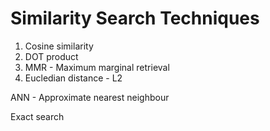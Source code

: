 # Similarity Search Techniques

1. Cosine similarity
2. DOT product
3. MMR - Maximum marginal retrieval
4. Eucledian distance - L2



ANN - Approximate nearest neighbour

Exact search
